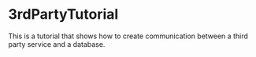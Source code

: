 # 3rdPartyTutorial
This is a tutorial that shows how to create communication between a third party service and a database.
